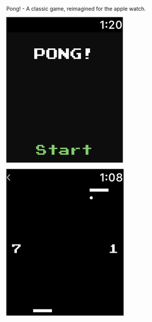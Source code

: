 Pong! - A classic game, reimagined for the apple watch. 

![Alt text](https://github.com/Xupransh/Pong-/blob/master/photos/start.png)

![Alt text](https://github.com/Xupransh/Pong-/blob/master/photos/game.png)

